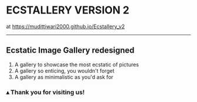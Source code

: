 # ECSTALLERY VERSION 2
at https://mudittiwari2000.github.io/Ecstallery_v2
<hr/>

## Ecstatic Image Gallery redesigned

<ol>
<li>A gallery to showcase the most ecstatic of pictures</li>
<li>A gallery so enticing, you wouldn't forget</li>
<li>A gallery as minimalistic as you'd ask for</li>
</ol>

### &#9652; Thank you for visiting us!
